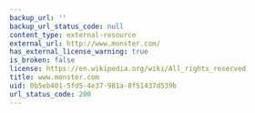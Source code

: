 ```yaml
---
backup_url: ''
backup_url_status_code: null
content_type: external-resource
external_url: http://www.monster.com/
has_external_license_warning: true
is_broken: false
license: https://en.wikipedia.org/wiki/All_rights_reserved
title: www.monster.com
uid: 0b5eb401-5fd5-4e37-981a-8f51437d539b
url_status_code: 200
---
```

